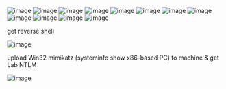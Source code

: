 ![image](https://github.com/user-attachments/assets/3ca0aea0-4cf8-4161-b30d-ced7d3128b87)
![image](https://github.com/user-attachments/assets/3550ccd8-3f25-491a-8ac2-46dee6c0a7a6)
![image](https://github.com/user-attachments/assets/1eeb1c3e-d161-4307-957b-ce9c8a21e46f)
![image](https://github.com/user-attachments/assets/ac35fc71-8c63-4750-8d18-c42323a337bd)
![image](https://github.com/user-attachments/assets/322bfca5-9192-445f-8c9f-ff83a8e9ea5b)
![image](https://github.com/user-attachments/assets/ee1a19e2-ac9a-40b9-9d71-88e2a4e216ba)
![image](https://github.com/user-attachments/assets/c45fd96f-fc85-4def-af66-43359f4d6379)
![image](https://github.com/user-attachments/assets/1592e46f-77d8-42ac-9d2c-1ebf862308ec)
![image](https://github.com/user-attachments/assets/548dff2a-478d-4692-8596-65bee557043d)
![image](https://github.com/user-attachments/assets/a38d4e03-0495-4a44-98db-7b87a9835f06)
![image](https://github.com/user-attachments/assets/71cb0451-2c92-4c0d-b4c6-b324583d08e6)
![image](https://github.com/user-attachments/assets/c6915afe-4645-452c-8b4e-410ae4b9dd70)


get reverse shell

![image](https://github.com/user-attachments/assets/f43ad165-c05a-4826-835c-1cbcd1af3c41)

upload Win32 mimikatz (systeminfo show x86-based PC) to machine & get Lab NTLM

![image](https://github.com/user-attachments/assets/0dcda8f2-504b-4cf6-8687-df12e65b917d)


